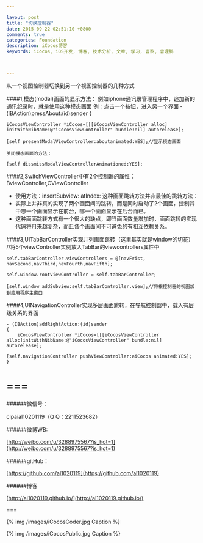 ```yaml
---

layout: post
title: "切换控制器"
date: 2015-09-22 02:51:10 +0800
comments: true
categories: Foundation
description: iCocos博客
keywords: iCocos, iOS开发, 博客, 技术分析, 文章, 学习, 曹黎, 曹理鹏



---
```



从一个视图控制器切换到另一个视图控制器的几种方式
 
 


<!--more-->




####1,模态(modal)画面的显示方法：
例如iphone通讯录管理程序中，追加新的通讯纪录时，就是使用这种模态画面
例：点击一个按钮，进入另一个界面
	- (IBAction)pressAbout:(id)sender {
	
	iCocosViewController *iCocos=[[[iCocosViewController alloc] initWithNibName:@"iCocosViewController" bundle:nil] autorelease];
	
	[self presentModalViewController:aboutanimated:YES];//显示模态画面
	
	关闭模态画面的方法：
	
	[self dissmissModalViewControllerAnimationed:YES];
 

 
####2,SwitchViewController中有2个控制器的属性：BviewController,CViewController

* 使用方法：insertSubview: atIndex:
这种画面跳转方法并非最佳的跳转方法：
* 实际上并非真的实现了两个画面间的跳转，而是同时启动了2个画面，控制其中哪一个画面显示在前台，哪一个画面显示在后台而已。
* 这种画面跳转方式有一个很大的缺点，即当画面数量增加时，画面跳转的实现代码将月来越复杂，而且各个画面间不可避免的有相互依赖关系。
 
 
 
####3,UITabBarController实现并列画面跳转（这里其实就是window的切花）
	//将5个viewController实例放入TabBar的viewcontrollers属性中    

    self.tabBarController.viewControllers = @[navFrist, navSecond,navThird,navFourth,navFifth];   

    self.window.rootViewController = self.tabBarController;

    [self.window addSubview:self.tabBarController.view];//将根控制器的视图加到应用程序主窗口
 

 

####4,UINavigationController实现多层画面跳转，在导航控制器中，载入有层级关系的界面
	
	- (IBAction)addRightAction:(id)sender
	{
	    iCocosViewController *iCocos=[[[iCocosViewController alloc]initWithNibName:@"iCocosViewController" bundle:nil] autorelease];

    [self.navigationController pushViewController:aiCocos animated:YES];
	}




===
===


######微信号：
	
clpaial10201119（Q Q：2211523682）
    
######微博WB:

[http://weibo.com/u/3288975567?is_hot=1](http://weibo.com/u/3288975567?is_hot=1)

######gitHub：


[https://github.com/al1020119](https://github.com/al1020119)
	
######博客

[http://al1020119.github.io/](http://al1020119.github.io/)

===

{% img /images/iCocosCoder.jpg Caption %}  

{% img /images/iCocosPublic.jpg Caption %}  